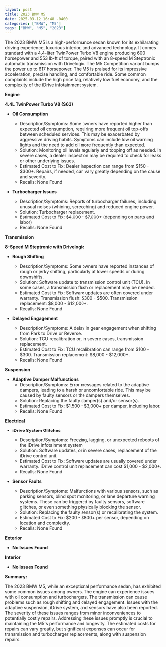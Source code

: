```yaml
---
layout: post
title: 2023 BMW M5
date: 2025-03-12 16:48 -0400
categories: ["BMW", "M5"]
tags: ["BMW", "M5", "2023"]
---
```

The 2023 BMW M5 is a high-performance sedan known for its exhilarating driving experience, luxurious interior, and advanced technology. It comes standard with a 4.4-liter TwinPower Turbo V8 engine producing 600 horsepower and 553 lb-ft of torque, paired with an 8-speed M Steptronic automatic transmission with Drivelogic. The M5 Competition variant bumps the power up to 617 horsepower. The M5 is praised for its impressive acceleration, precise handling, and comfortable ride. Some common complaints include the high price tag, relatively low fuel economy, and the complexity of the iDrive infotainment system.

**Engine**

**4.4L TwinPower Turbo V8 (S63)**

*   **Oil Consumption**
    *   Description/Symptoms: Some owners have reported higher than expected oil consumption, requiring more frequent oil top-offs between scheduled services. This may be exacerbated by aggressive driving habits. Symptoms can include low oil warning lights and the need to add oil more frequently than expected.
    *   Solution: Monitoring oil levels regularly and topping off as needed. In severe cases, a dealer inspection may be required to check for leaks or other underlying issues.
    *   Estimated Cost to Fix: Dealer inspection can range from $150 - $300+. Repairs, if needed, can vary greatly depending on the cause and severity.
    *   Recalls: None Found

*   **Turbocharger Issues**
    *   Description/Symptoms: Reports of turbocharger failures, including unusual noises (whining, screeching) and reduced engine power.
    *   Solution: Turbocharger replacement.
    *   Estimated Cost to Fix: $4,000 - $7,000+ (depending on parts and labor)
    *   Recalls: None Found

**Transmission**

**8-Speed M Steptronic with Drivelogic**

*   **Rough Shifting**
    *   Description/Symptoms: Some owners have reported instances of rough or jerky shifting, particularly at lower speeds or during downshifts.
    *   Solution: Software update to transmission control unit (TCU). In some cases, a transmission flush or replacement may be needed.
    *   Estimated Cost to Fix: Software updates are often covered under warranty. Transmission flush: $300 - $500. Transmission replacement: $8,000 - $12,000+.
    *   Recalls: None Found

*   **Delayed Engagement**
    *   Description/Symptoms: A delay in gear engagement when shifting from Park to Drive or Reverse.
    *   Solution: TCU recalibration or, in severe cases, transmission replacement.
    *   Estimated Cost to Fix: TCU recalibration can range from $100 - $300. Transmission replacement: $8,000 - $12,000+.
    *   Recalls: None Found

**Suspension**

*   **Adaptive Damper Malfunctions**
    *   Description/Symptoms: Error messages related to the adaptive dampers, leading to a harsh or uncomfortable ride. This may be caused by faulty sensors or the dampers themselves.
    *   Solution: Replacing the faulty damper(s) and/or sensor(s).
    *   Estimated Cost to Fix: $1,500 - $3,000+ per damper, including labor.
    *   Recalls: None Found

**Electrical**

*   **iDrive System Glitches**
    *   Description/Symptoms: Freezing, lagging, or unexpected reboots of the iDrive infotainment system.
    *   Solution: Software updates, or in severe cases, replacement of the iDrive control unit.
    *   Estimated Cost to Fix: Software updates are usually covered under warranty. iDrive control unit replacement can cost $1,000 - $2,000+.
    *   Recalls: None Found

*   **Sensor Faults**
    *   Description/Symptoms: Malfunctions with various sensors, such as parking sensors, blind spot monitoring, or lane departure warning systems. These can be triggered by faulty sensors, software glitches, or even something physically blocking the sensor.
    *   Solution: Replacing the faulty sensor(s) or recalibrating the system.
    *   Estimated Cost to Fix: $200 - $800+ per sensor, depending on location and complexity.
    *   Recalls: None Found

**Exterior**

*   **No Issues Found**

**Interior**

*   **No Issues Found**

**Summary:**

The 2023 BMW M5, while an exceptional performance sedan, has exhibited some common issues among owners. The engine can experience issues with oil consumption and turbochargers. The transmission can cause problems such as rough shifting and delayed engagement. Issues with the adaptive suspension, iDrive system, and sensors have also been reported. The severity of these issues ranges from minor inconveniences to potentially costly repairs. Addressing these issues promptly is crucial to maintaining the M5's performance and longevity. The estimated costs for repairs can vary greatly, but significant expenses can occur for transmission and turbocharger replacements, along with suspension repairs.

